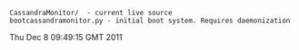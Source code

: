     CassandraMonitor/  - current live source 
    bootcassandramonitor.py - initial boot system. Requires daemonization


Thu Dec  8 09:49:15 GMT 2011

